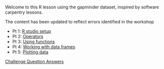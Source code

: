 
Welcome to this R lesson using the gapminder dataset, inspired by software carpentry lessons.

The content has been updated to reflect errors identified in the workshop

* Pt 1: [R studio setup](https://github.com/maglet/PDI-R-gapminder/blob/master/R-for-Beginners-pt-1.Rmd)  
* Pt 2: [Operators](https://github.com/maglet/PDI-R-gapminder/blob/master/R-for-Beginners-pt-2.Rmd)  
* Pt 3: [Using functions](https://github.com/maglet/PDI-R-gapminder/blob/master/R-for-Beginners-pt-3.Rmd)  
* Pt 4: [Working with data frames](https://github.com/maglet/PDI-R-gapminder/blob/master/R-for-Beginners-pt-4.Rmd)  
* Pt 5: [Plotting data](https://github.com/maglet/PDI-R-gapminder/blob/master/R-for-Beginners-pt-5.Rmd)  

[Challenge Question Answers](https://github.com/maglet/PDI-R-gapminder/blob/master/R-for-Beginners-Challenges.Rmd)

